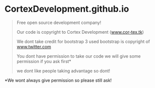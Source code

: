 # CortexDevelopment.github.io
>Free open source development company!
>
>Our code is copyright to Cortex Development (www.cor-tex.tk)
>
>We dont take credit for bootstrap 3 used
>bootstrap is copyright of www.twitter.com
>
>You dont have permission to take our code
>we will give some permission if you ask first*
>
>we dont like people taking advantage so dont!
>
>
>

*We wont always give permission so please still ask!

